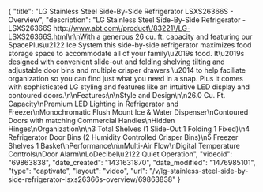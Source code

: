 {
    "title": "LG Stainless Steel Side-By-Side Refrigerator LSXS26366S - Overview",
    "description": "LG Stainless Steel Side-By-Side Refrigerator - LSXS26366S http:\/\/www.abt.com\/product\/83221\/LG-LSXS26366S.html\n\nWith a generous 26 cu. ft. capacity and featuring our SpacePlus\u2122 Ice System this side-by-side refrigerator maximizes food storage space to accommodate all of your family\u2019s food. It\u2019s designed with convenient slide-out and folding shelving tilting and adjustable door bins and multiple crisper drawers \u2014 to help faciliate organization so you can find just what you need in a snap. Plus it comes with sophisticated LG styling and features like an intuitive LED display and contoured doors.\n\nFeatures:\n\nStyle and Design\n\n26.0 Cu. Ft. Capacity\nPremium LED Lighting in Refrigerator and Freezer\nMonochromatic Flush Mount Ice & Water Dispenser\nContoured Doors with matching Commercial Handles\nHidden Hinges\nOrganization\n\n3 Total Shelves (1 Slide-Out 1 Folding 1 Fixed)\n4 Refrigerator Door Bins (2 Humidity Controlled Crisper Bins)\n5 Freezer Shelves 1 Basket\nPerformance\n\nMulti-Air Flow\nDigital Temperature Controls\nDoor Alarm\nLoDecibel\u2122 Quiet Operation",
    "videoid": "69863838",
    "date_created": "1431631870",
    "date_modified": "1476985101",
    "type": "captivate",
    "layout": "video",
    "url": "\/v\/lg-stainless-steel-side-by-side-refrigerator-lsxs26366s-overview\/69863838"
}